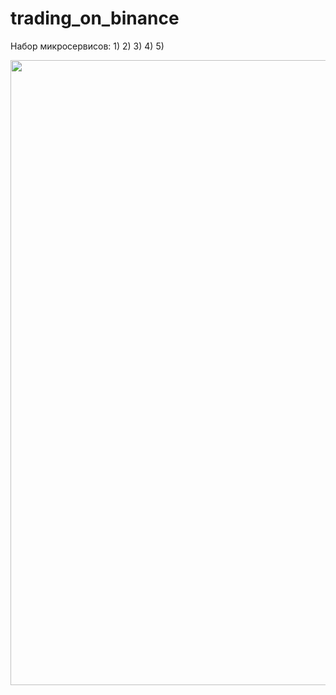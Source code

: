 # trading_on_binance
Набор микросервисов:
1)
2)
3)
4)
5)

<div id="header" align="center">
  <img src="img\rogaine_optimal_way.jpg" width="1000"/>
</div>
